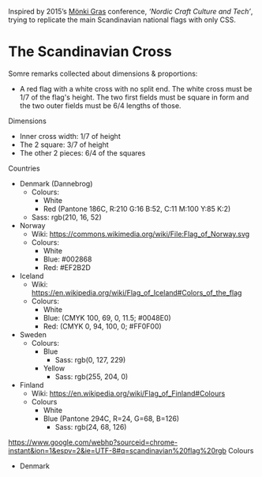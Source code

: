 Inspired by 2015’s [Mönki Gras](http://monkigras.com) conference,
_‘Nordic Craft Culture and Tech’_, trying to replicate the main 
Scandinavian national flags with only CSS.

# The Scandinavian Cross

Somre remarks collected about dimensions & proportions:
- A red flag with a white cross with no split end. The white cross must be 1/7 of the flag's height. The two first fields must be square in form and the two outer fields must be 6/4 lengths of those.




Dimensions
- Inner cross width:  1/7 of height
- The 2 square:       3/7 of height
- The other 2 pieces: 6/4 of the squares


Countries
* Denmark (Dannebrog)
  - Colours:
    - White
    - Red (Pantone 186C, R:210  G:16  B:52, C:11  M:100 Y:85  K:2)
  - Sass: rgb(210, 16, 52)
* Norway
  - Wiki: https://commons.wikimedia.org/wiki/File:Flag_of_Norway.svg
  - Colours:
    - White
    - Blue: #002868
    - Red: #EF2B2D
* Iceland
  - Wiki: https://en.wikipedia.org/wiki/Flag_of_Iceland#Colors_of_the_flag
  - Colours:
    - White
    - Blue: (CMYK 100, 69, 0, 11.5; #0048E0)
    - Red: (CMYK 0, 94, 100, 0; #FF0F00)
* Sweden
  - Colours:
    - Blue
      - Sass: rgb(0, 127, 229)
    - Yellow
      - Sass: rgb(255, 204, 0)
* Finland
  - Wiki: https://en.wikipedia.org/wiki/Flag_of_Finland#Colours
  - Colours
    - White
    - Blue (Pantone 294C, R=24, G=68, B=126)
      - Sass: rgb(24, 68, 126)


https://www.google.com/webhp?sourceid=chrome-instant&ion=1&espv=2&ie=UTF-8#q=scandinavian%20flag%20rgb
Colours
- Denmark
